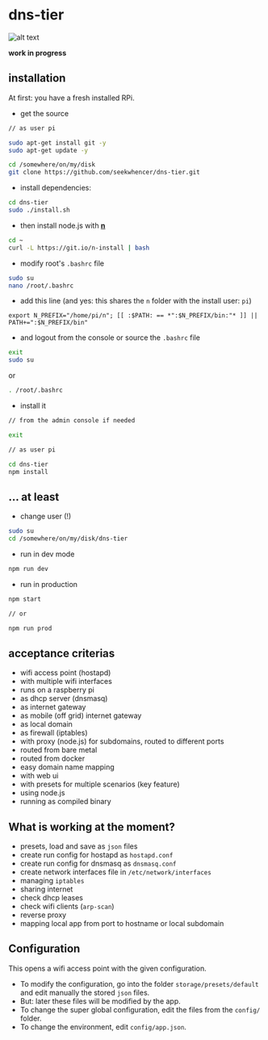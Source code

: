 # dns-tier

![alt text](../master/public/images/mood.jpg?raw=true "Foto #1")

**work in progress**

## installation

At first: you have a fresh installed RPi.

- get the source
```bash
// as user pi

sudo apt-get install git -y
sudo apt-get update -y

cd /somewhere/on/my/disk
git clone https://github.com/seekwhencer/dns-tier.git
```
- install dependencies:
```bash
cd dns-tier
sudo ./install.sh
```

- then install node.js with **[n](https://github.com/tj/n)**
```bash
cd ~
curl -L https://git.io/n-install | bash
```

- modify root's `.bashrc` file
```bash
sudo su
nano /root/.bashrc
```

- add this line (and yes: this shares the `n` folder with the install user: `pi`)
```
export N_PREFIX="/home/pi/n"; [[ :$PATH: == *":$N_PREFIX/bin:"* ]] || PATH+=":$N_PREFIX/bin"
```

- and logout from the console or source the `.bashrc` file
```bash
exit
sudo su
```
or
```bash
. /root/.bashrc
```
- install it
```bash
// from the admin console if needed

exit
```

```bash
// as user pi

cd dns-tier
npm install
```
## ... at least

- change user (!)
```bash
sudo su
cd /somewhere/on/my/disk/dns-tier
```
- run in dev mode
```bash
npm run dev
```

- run in production
```bash
npm start 

// or

npm run prod
```

## acceptance criterias

- wifi access point (hostapd)
- with multiple wifi interfaces
- runs on a raspberry pi
- as dhcp server (dnsmasq)
- as internet gateway
- as mobile (off grid) internet gateway
- as local domain
- as firewall (iptables)
- with proxy (node.js) for subdomains, routed to different ports
- routed from bare metal
- routed from docker
- easy domain name mapping
- with web ui
- with presets for multiple scenarios (key feature)
- using node.js
- running as compiled binary

## What is working at the moment?

- presets, load and save as `json` files
- create run config for hostapd as `hostapd.conf`
- create run config for dnsmasq as `dnsmasq.conf`
- create network interfaces file in `/etc/network/interfaces`
- managing `iptables`
- sharing internet
- check dhcp leases
- check wifi clients (`arp-scan`)
- reverse proxy
- mapping local app from port to hostname or local subdomain

## Configuration

This opens a wifi access point with the given configuration.
- To modify the configuration, go into the folder `storage/presets/default` and edit manually the stored `json` files.
- But: later these files will be modified by the app.  
- To change the super global configuration, edit the files from the `config/` folder.  
- To change the environment, edit `config/app.json`.